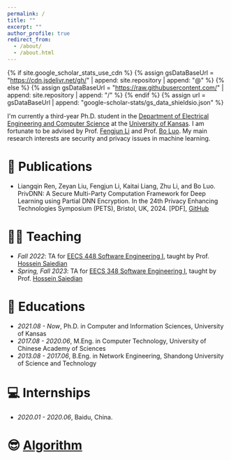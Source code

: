 ```yaml
---
permalink: /
title: ""
excerpt: ""
author_profile: true
redirect_from: 
  - /about/
  - /about.html
---
```


{% if site.google_scholar_stats_use_cdn %}
{% assign gsDataBaseUrl = "https://cdn.jsdelivr.net/gh/" | append: site.repository | append: "@" %}
{% else %}
{% assign gsDataBaseUrl = "https://raw.githubusercontent.com/" | append: site.repository | append: "/" %}
{% endif %}
{% assign url = gsDataBaseUrl | append: "google-scholar-stats/gs_data_shieldsio.json" %}

<span class='anchor' id='about-me'></span>

I'm currently a third-year Ph.D. student in the [Department of Electrical Engineering and Computer Science](https://eecs.ku.edu/) at the [University of Kansas](https://ku.edu/). I am fortunate to be advised by Prof. [Fengjun Li](https://ittc.ku.edu/~fli/) and Prof. [Bo Luo](https://www.ittc.ku.edu/~bluo/). My main research interests are security and privacy issues in machine learning.

# 📝 Publications

- Liangqin Ren, Zeyan Liu, Fengjun Li, Kaitai Liang, Zhu Li, and Bo Luo. PrivDNN: A Secure Multi-Party Computation Framework for Deep Learning using Partial DNN Encryption. In the 24th Privacy Enhancing Technologies Symposium (PETS), Bristol, UK, 2024. [PDF], [GitHub](https://github.com/LiangqinRen/PrivDNN)

# 🧑‍🏫 Teaching

- *Fall 2022*: TA for [EECS 448 Software Engineering I](https://people.eecs.ku.edu/~saiedian/Teaching/448/), taught by Prof. [Hossein Saiedian](https://people.eecs.ku.edu/~saiedian/)
- *Spring, Fall 2023*: TA for [EECS 348 Software Engineering I](https://people.eecs.ku.edu/~saiedian/Teaching/448/), taught by Prof. [Hossein Saiedian](https://people.eecs.ku.edu/~saiedian/)

# 📖 Educations
- *2021.08 - Now*, Ph.D. in Computer and Information Sciences, University of Kansas
- *2017.08 - 2020.06*, M.Eng. in Computer Technology, University of Chinese Academy of Sciences
- *2013.08 - 2017.06*, B.Eng. in Network Engineering, Shandong University of Science and Technology

# 💻 Internships
- *2020.01 - 2020.06*, Baidu, China.

# 😎 [Algorithm](https://algorithm.liangqin.ren/)